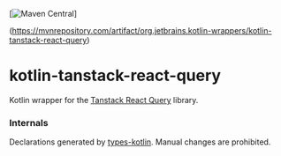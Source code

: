 [![Maven Central](https://img.shields.io/maven-central/v/org.jetbrains.kotlin-wrappers/kotlin-tanstack-react-query)]

(https://mvnrepository.com/artifact/org.jetbrains.kotlin-wrappers/kotlin-tanstack-react-query)

# kotlin-tanstack-react-query

Kotlin wrapper for the [Tanstack React Query](https://github.com/TanStack/query/) library.

### Internals

Declarations generated by [types-kotlin](https://github.com/karakum-team/types-kotlin). Manual changes are prohibited.
